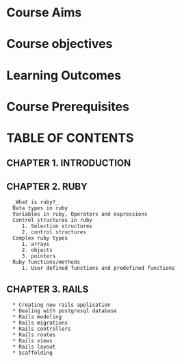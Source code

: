 # Course Aims

# Course objectives

# Learning Outcomes

# Course Prerequisites

# TABLE OF CONTENTS

   ## CHAPTER 1. INTRODUCTION

   ## CHAPTER 2. RUBY
      _What is ruby?_
      Data types in ruby
      Variables in ruby, Operators and expressions
      Control structures in ruby
         1. Selection structures
         2. control structures
      Complex ruby types
         1. arrays 
         2. objects
         3. pointers
      Ruby functions/methods
         1. User defined functions and predefined functions

   ## CHAPTER 3. RAILS
      * Creating new rails application
      * Dealing with postgresql database
      * Rails modeling
      * Rails migrations
      * Rails controllers
      * Rails routes
      * Rails views
      * Rails layout
      * Scaffolding


